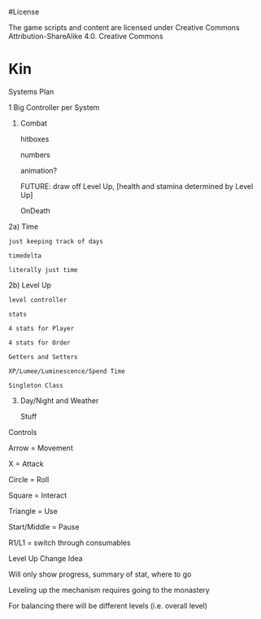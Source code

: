 #License

The game scripts and content are licensed under Creative Commons Attribution-ShareAlike 4.0. Creative Commons


# Kin



Systems Plan

1 Big Controller per System

1) Combat

	hitboxes
  
	numbers
  
	animation?
  
	FUTURE: draw off Level Up, [health and stamina determined by Level Up]
  
	OnDeath
  
2a) Time

	just keeping track of days
  
	timedelta
  
	literally just time
  
2b) Level Up

	level controller
  
	stats
  
	4 stats for Player
  
	4 stats for Order
  
	Getters and Setters
  
	XP/Lumee/Luminescence/Spend Time
  
	Singleton Class 
  
3) Day/Night and Weather

	Stuff
	
	
Controls

Arrow = Movement

X = Attack

Circle = Roll

Square = Interact

Triangle = Use

Start/Middle = Pause

R1/L1 = switch through consumables


Level Up Change Idea

Will only show progress, summary of stat, where to go

Leveling up the mechanism requires going to the monastery

For balancing there will be different levels (i.e. overall level)
